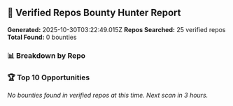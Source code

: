 ## 🎯 Verified Repos Bounty Hunter Report

**Generated:** 2025-10-30T03:22:49.015Z
**Repos Searched:** 25 verified repos
**Total Found:** 0 bounties

### 📊 Breakdown by Repo


### 🏆 Top 10 Opportunities

*No bounties found in verified repos at this time. Next scan in 3 hours.*

